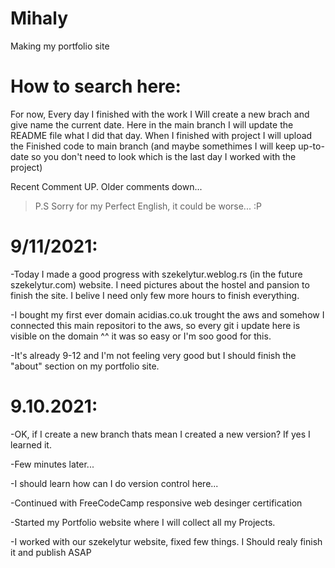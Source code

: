 # Mihaly
Making my portfolio site
# How to search here:
For now, Every day I finished with the work I Will create a new brach and give name the current date.
Here in the main branch I will update the README file what I did that day.
When I finished with project I will upload the Finished code to main branch (and maybe somethimes I will keep up-to-date so you don't need to look which is the last day I worked with the project)

Recent Comment UP. Older comments down...
> P.S Sorry for my Perfect English, it could be worse... :P
# 9/11/2021:
-Today I made a good progress with szekelytur.weblog.rs (in the future szekelytur.com) website. I need pictures about the hostel and pansion to finish the site. I belive I need only few more hours to finish everything.

-I bought my first ever domain acidias.co.uk trought the aws and somehow I connected this main repositori to the aws, so every git i update here is visible on the domain ^^
it was so easy or I'm soo good for this.

-It's already 9-12 and I'm not feeling very good but I should finish the "about" section on my portfolio site.


# 9.10.2021:
-OK, if I create a new branch thats mean I created a new version? If yes I learned it.

-Few minutes later...

-I should learn how can I do version control here... 

-Continued with FreeCodeCamp responsive web desinger certification

-Started my Portfolio website where I will collect all my Projects.

-I worked with our szekelytur website, fixed few things. I Should realy finish it and publish ASAP
